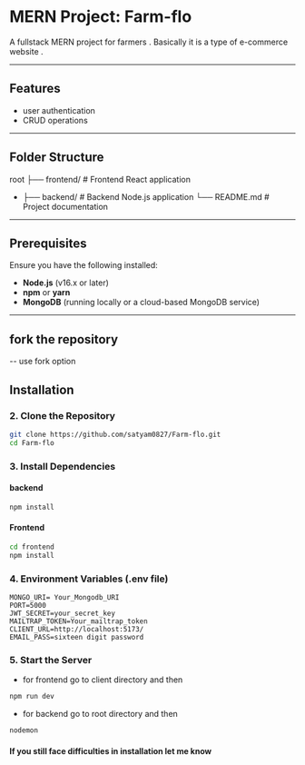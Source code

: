 # MERN Project: Farm-flo

A fullstack MERN project for farmers . Basically it is a type of e-commerce website .

---

## Features

-  user authentication
-  CRUD operations

---

## Folder Structure
root ├── frontend/ # Frontend React application 
-  ├── backend/ # Backend Node.js application └── README.md # Project documentation


---

## Prerequisites

Ensure you have the following installed:

- **Node.js** (v16.x or later)
- **npm** or **yarn**
- **MongoDB** (running locally or a cloud-based MongoDB service)

---

##  fork the repository 
-- use fork option 

## Installation

### 2. Clone the Repository
```bash
git clone https://github.com/satyam0827/Farm-flo.git
cd Farm-flo
```

### 3. Install Dependencies

#### backend
```bash
npm install
```

#### Frontend
```bash
cd frontend
npm install
```

### 4. Environment Variables (.env file)
```
MONGO_URI= Your_Mongodb_URI
PORT=5000
JWT_SECRET=your_secret_key
MAILTRAP_TOKEN=Your_mailtrap_token
CLIENT_URL=http://localhost:5173/
EMAIL_PASS=sixteen digit password
```

### 5. Start the Server
- for frontend go to client directory and then
```bash
npm run dev
```
- for backend go to root directory and then
```bash
nodemon
```

#### If you still face difficulties in installation let me know
  


